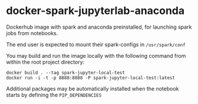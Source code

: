 # docker-spark-jupyterlab-anaconda
Dockerhub image with spark and anaconda preinstalled, for launching spark jobs from notebooks.

The end user is expected to mount their spark-configs in `/usr/spark/conf`

You may build and run the image locally with the following command from within the root project directory:
```
docker build . --tag spark-jupyter-local-test
docker run -i -t -p 8888:8888 -P spark-jupyter-local-test:latest
```

Additional packages may be automatically installed when the notebook starts by defining the `PIP_DEPENDENCIES`